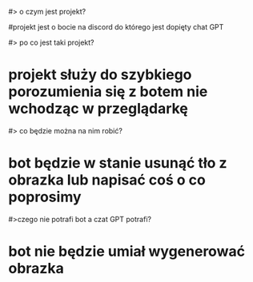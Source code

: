 


#> o czym jest projekt? 

#projekt jest o bocie na discord do którego jest dopięty chat GPT 

#> po co jest taki projekt?

# projekt służy do szybkiego porozumienia się z botem nie wchodząc w przeglądarkę

#> co będzie można na nim robić?

# bot będzie w stanie usunąć tło z obrazka lub napisać coś o co poprosimy

#>czego nie potrafi bot a czat GPT potrafi?

# bot nie będzie umiał wygenerować obrazka




